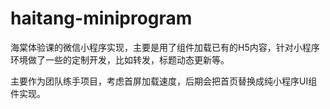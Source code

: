 # haitang-miniprogram

海棠体验课的微信小程序实现，主要是用了<web-view>组件加载已有的H5内容，针对小程序环境做了一些的定制开发，比如转发，标题动态更新等。
  
主要作为团队练手项目，考虑首屏加载速度，后期会把首页替换成纯小程序UI组件实现。
